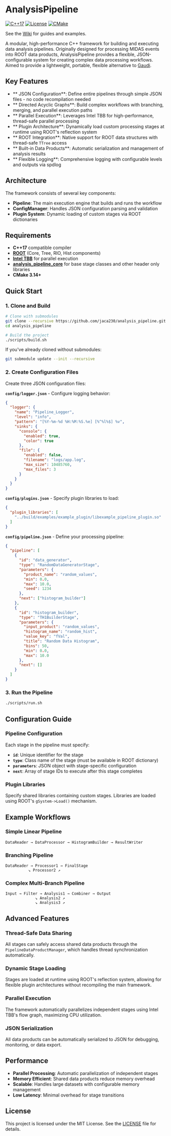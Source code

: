 # AnalysisPipeline

[![C++17](https://img.shields.io/badge/C++-17-blue.svg)]()
[![License](https://img.shields.io/badge/license-MIT-green)]()
[![CMake](https://img.shields.io/badge/CMake-3.14+-blue)]()

See the [Wiki](https://github.com/jaca230/analysis_pipeline/wiki) for guides and examples.

A modular, high-performance C++ framework for building and executing data analysis pipelines. Originally designed for processing MIDAS events into ROOT data products, AnalysisPipeline provides a flexible, JSON-configurable system for creating complex data processing workflows. Aimed to provide a lightweight, portable, flexible alternative to [Gaudi](https://gaudi.web.cern.ch/gaudi/).

##  Key Features

- ** JSON Configuration**: Define entire pipelines through simple JSON files - no code recompilation needed
- ** Directed Acyclic Graphs**: Build complex workflows with branching, merging, and parallel execution paths
- ** Parallel Execution**: Leverages Intel TBB for high-performance, thread-safe parallel processing
- ** Plugin Architecture**: Dynamically load custom processing stages at runtime using ROOT's reflection system
- ** ROOT Integration**: Native support for ROOT data structures with thread-safe `TTree` access
- ** Built-in Data Products**: Automatic serialization and management of analysis results
- ** Flexible Logging**: Comprehensive logging with configurable levels and outputs via spdlog

## Architecture

The framework consists of several key components:

- **Pipeline**: The main execution engine that builds and runs the workflow
- **ConfigManager**: Handles JSON configuration parsing and validation
- **Plugin System**: Dynamic loading of custom stages via ROOT dictionaries

## Requirements

- **C++17** compatible compiler
- **[ROOT](https://root.cern/)** (Core, Tree, RIO, Hist components)
- **[Intel TBB](https://github.com/oneapi-src/oneTBB)** for parallel execution
- **[analysis_pipeline_core](https://github.com/jaca230/analysis_pipeline_core)** for base stage classes and other header only libraries
- **CMake 3.14+**

## Quick Start

### 1. Clone and Build

```bash
# Clone with submodules
git clone --recursive https://github.com/jaca230/analysis_pipeline.git
cd analysis_pipeline

# Build the project
./scripts/build.sh
```

If you've already cloned without submodules:

```bash
git submodule update --init --recursive
```

### 2. Create Configuration Files

Create three JSON configuration files:

**`config/logger.json`** - Configure logging behavior:
```json
{
  "logger": {
    "name": "Pipeline_Logger",
    "level": "info",
    "pattern": "[%Y-%m-%d %H:%M:%S.%e] [%^%l%$] %v",
    "sinks": {
      "console": {
        "enabled": true,
        "color": true
      },
      "file": {
        "enabled": false,
        "filename": "logs/app.log",
        "max_size": 10485760,
        "max_files": 3
      }
    }
  }
}
```

**`config/plugins.json`** - Specify plugin libraries to load:
```json
{
  "plugin_libraries": [
    "../build/examples/example_plugin/libexample_pipeline_plugin.so"
  ]
}
```

**`config/pipeline.json`** - Define your processing pipeline:
```json
{
  "pipeline": [
    {
      "id": "data_generator",
      "type": "RandomDataGeneratorStage",
      "parameters": {
        "product_name": "random_values",
        "min": 0.0,
        "max": 10.0,
        "seed": 1234
      },
      "next": ["histogram_builder"]
    },
    {
      "id": "histogram_builder",
      "type": "TH1BuilderStage",
      "parameters": {
        "input_product": "random_values",
        "histogram_name": "random_hist",
        "value_key": "fVal",
        "title": "Random Data Histogram",
        "bins": 50,
        "min": 0.0,
        "max": 10.0
      },
      "next": []
    }
  ]
}
```

### 3. Run the Pipeline

```bash
./scripts/run.sh
```

## Configuration Guide

### Pipeline Configuration

Each stage in the pipeline must specify:

- **`id`**: Unique identifier for the stage
- **`type`**: Class name of the stage (must be available in ROOT dictionary)
- **`parameters`**: JSON object with stage-specific configuration
- **`next`**: Array of stage IDs to execute after this stage completes

### Plugin Libraries

Specify shared libraries containing custom stages. Libraries are loaded using ROOT's `gSystem->Load()` mechanism.


## Example Workflows

### Simple Linear Pipeline
```
DataReader → DataProcessor → HistogramBuilder → ResultWriter
```

### Branching Pipeline
```
DataReader → Processor1 → FinalStage
          ↘ Processor2 ↗
```

### Complex Multi-Branch Pipeline
```
Input → Filter → Analysis1 → Combiner → Output
             ↘ Analysis2 ↗
             ↘ Analysis3 ↗
```

## Advanced Features

### Thread-Safe Data Sharing
All stages can safely access shared data products through the `PipelineDataProductManager`, which handles thread synchronization automatically.

### Dynamic Stage Loading
Stages are loaded at runtime using ROOT's reflection system, allowing for flexible plugin architectures without recompiling the main framework.

### Parallel Execution
The framework automatically parallelizes independent stages using Intel TBB's flow graph, maximizing CPU utilization.

### JSON Serialization
All data products can be automatically serialized to JSON for debugging, monitoring, or data export.

## Performance

- **Parallel Processing**: Automatic parallelization of independent stages
- **Memory Efficient**: Shared data products reduce memory overhead
- **Scalable**: Handles large datasets with configurable memory management
- **Low Latency**: Minimal overhead for stage transitions

## License

This project is licensed under the MIT License. See the [LICENSE](LICENSE) file for details.
